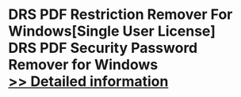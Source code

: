# DRS PDF Restriction Remover For Windows[Single User License]<br />DRS PDF Security Password Remover for Windows<br />[>> Detailed information](https://secure.shareit.com/shareit/product.html?productid=301004387&affiliateid=200057808)